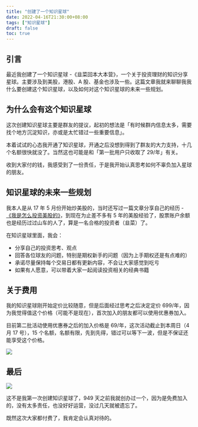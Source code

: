 ```yaml
---
title: "创建了一个知识星球"
date: 2022-04-16T21:30:00+08:00
tags: ["知识星球"]
draft: false
toc: true
---
```


## 引言

最近我创建了一个知识星球 -《韭菜回本大本营》，一个关于投资理财的知识分享星球。主要涉及到美股，港股、A 股、基金也涉及一些。这篇文章我就来聊聊我我什么要创建这个知识星球，以及如何对这个知识星球的未来一些规划。

## 为什么会有这个知识星球

<!--more-->

这次创建知识星球主要是群友的提议，起初的想法是「有时候群内信息太多，需要找个地方沉淀知识，亦或是太忙错过一些重要信息」。

本着试试的心态我开通了知识星球，开通之后没想到得到了群友的大力支持，十几个名额很快就没了。当然这也可能是和「第一批用户只收取了 29/年」有关。

收到大家付的钱，我感受到了一份责任，于是我开始认真思考如何不辜负加入星球的朋友。

## 知识星球的未来一些规划

我本人是从 17 年 5 月份开始炒美股的，当时还写过一篇文章分享自己的经历 - [《我是怎么投资美股的》](https://blog.forecho.com/how-do-i-invest-in-american-stocks.html)，到现在为止差不多有 5 年的美股经验了，股票账户余额也是经历过过山车的人了，算是一名合格的投资者（韭菜）了。

在知识星球里面，我会：

- 分享自己的投资思考、观点
- 回答各位球友的问题，特别是期权新手的问题（因为上手期权还是有点难的）
- 承诺尽量保持每个交易日都有更新内容，不会让大家感觉到吃亏
- 如果有人愿意，可以带着大家一起阅读投资相关的经典书籍

## 关于费用

我的知识星球刚开始定价比较随意，但是后面经过思考之后决定定价 699/年，因为我觉得值这个价格（可能不是现在），首次加入的朋友都可以使用优惠券加入。

目前第二批活动使用优惠券之后的加入价格是 69/年，这次活动截止到本周日（4 月 17 号），15 个名额，名额有限，先到先得，错过可以等下一波，但是不保证还能享受这个价格。

![](https://blog-1251237404.cos.ap-guangzhou.myqcloud.com/202204165yn7VI.png!m)

## 最后

![](https://blog-1251237404.cos.ap-guangzhou.myqcloud.com/20220416KK7O8z.png!m)

这不是我第一次创建知识星球了，949 天之前我就创办过一个，因为是免费加入的，没有太多责任，也没好好运营，没过几天就被遗忘了。

既然这次大家都付费了，我肯定会认真对待的。
